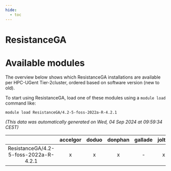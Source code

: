 ```yaml
---
hide:
  - toc
---
```


ResistanceGA
============

# Available modules


The overview below shows which ResistanceGA installations are available per HPC-UGent Tier-2cluster, ordered based on software version (new to old).

To start using ResistanceGA, load one of these modules using a `module load` command like:

```shell
module load ResistanceGA/4.2-5-foss-2022a-R-4.2.1
```

*(This data was automatically generated on Wed, 04 Sep 2024 at 09:59:34 CEST)*  

| |accelgor|doduo|donphan|gallade|joltik|shinx|skitty|
| :---: | :---: | :---: | :---: | :---: | :---: | :---: | :---: |
|ResistanceGA/4.2-5-foss-2022a-R-4.2.1|x|x|x|-|x|-|x|

